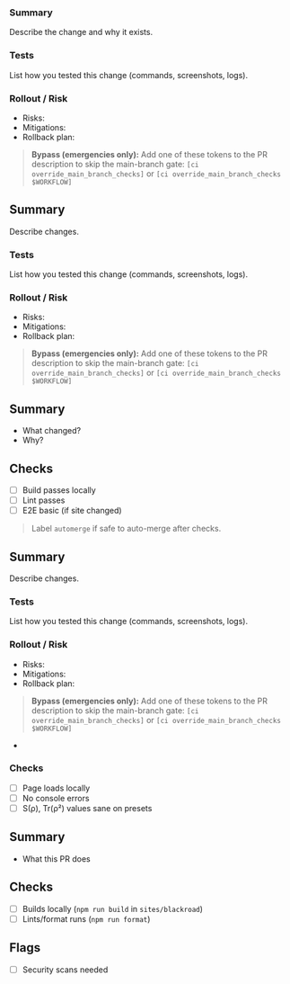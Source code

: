 ### Summary
Describe the change and why it exists.

### Tests
List how you tested this change (commands, screenshots, logs).

### Rollout / Risk
- Risks:
- Mitigations:
- Rollback plan:

> **Bypass (emergencies only):**
> Add one of these tokens to the PR description to skip the main-branch gate:
> `[ci override_main_branch_checks]` or `[ci override_main_branch_checks $WORKFLOW]`

## Summary
Describe changes.

### Tests
List how you tested this change (commands, screenshots, logs).

### Rollout / Risk
- Risks:
- Mitigations:
- Rollback plan:

> **Bypass (emergencies only):**
> Add one of these tokens to the PR description to skip the main-branch gate:
> `[ci override_main_branch_checks]` or `[ci override_main_branch_checks $WORKFLOW]`

## Summary
- What changed?
- Why?

## Checks
- [ ] Build passes locally
- [ ] Lint passes
- [ ] E2E basic (if site changed)

> Label `automerge` if safe to auto-merge after checks.
## Summary
Describe changes.

### Tests
List how you tested this change (commands, screenshots, logs).

### Rollout / Risk
- Risks:
- Mitigations:
- Rollback plan:

> **Bypass (emergencies only):**
> Add one of these tokens to the PR description to skip the main-branch gate:
> `[ci override_main_branch_checks]` or `[ci override_main_branch_checks $WORKFLOW]`

- 

### Checks
- [ ] Page loads locally
- [ ] No console errors
- [ ] S(ρ), Tr(ρ²) values sane on presets
## Summary

- What this PR does

## Checks

- [ ] Builds locally (`npm run build` in `sites/blackroad`)
- [ ] Lints/format runs (`npm run format`)

## Flags

- [ ] Security scans needed
